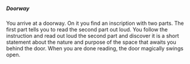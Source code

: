 ##### Doorway

You arrive at a doorway. On it you find an inscription with two parts. The first part tells you to read the second part out loud. You follow the instruction and read out loud the second part and discover it is a short statement about the nature and purpose of the space that awaits you behind the door. When you are done reading, the door magically swings open.